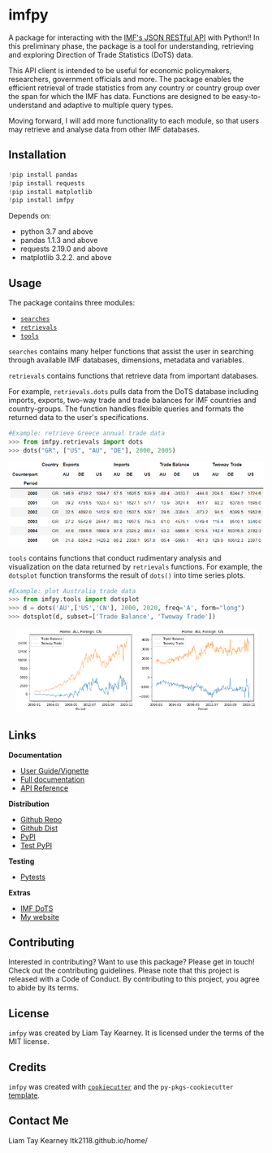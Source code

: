 # imfpy

A package for interacting with the [IMF's JSON RESTful API](https://datahelp.imf.org/knowledgebase/articles/667681-using-json-restful-web-service) with Python!! In this preliminary phase, the package is a tool for understanding, retrieving and exploring Direction of Trade Statistics (DoTS) data.

This API client is intended to be useful for economic policymakers, researchers, government officials and more. The package enables the efficient retrieval of trade statistics from any country or country group over the span for which the IMF has data. Functions are designed to be easy-to-understand and adaptive to multiple query types.

Moving forward, I will add more functionality to each module, so that users may retrieve and analyse data from other IMF databases.

## Installation

```python
!pip install pandas
!pip install requests
!pip install matplotlib
!pip install imfpy
```

Depends on:

- python 3.7 and above
- pandas 1.1.3 and above
- requests 2.19.0 and above
- matplotlib 3.2.2. and above

## Usage

The package contains three modules:

- [`searches`](https://imfpy.readthedocs.io/en/latest/autoapi/imfpy/searches/index.html)
- [`retrievals`](https://imfpy.readthedocs.io/en/latest/autoapi/imfpy/retrievals/index.html)
- [`tools`](https://imfpy.readthedocs.io/en/latest/autoapi/imfpy/tools/index.html)

`searches` contains many helper functions that assist the user in searching through available IMF databases, dimensions, metadata and variables.

`retrievals` contains functions that retrieve data from important databases.

For example, `retrievals.dots` pulls data from the DoTS database including imports, exports, two-way trade and trade balances for IMF countries and country-groups. The function handles flexible queries and formats the returned data to the user's specifications.

```python
#Example: retrieve Greece annual trade data
>>> from imfpy.retrievals import dots
>>> dots("GR", ["US", "AU", "DE"], 2000, 2005)
```

<p align="center">
<img src="https://raw.githubusercontent.com/ltk2118/imfpy/main/img/usage5.png" style="zoom:80%;" />
</p>
  
`tools` contains functions that conduct rudimentary analysis and visualization on the data returned by `retrievals` functions. For example, the `dotsplot` function transforms the result of `dots()` into time series plots.

```python
#Example: plot Australia trade data
>>> from imfpy.tools import dotsplot
>>> d = dots('AU',['US','CN'], 2000, 2020, freq='A', form="long")
>>> dotsplot(d, subset=['Trade Balance', 'Twoway Trade'])
```

<p align="center">
<img src="https://raw.githubusercontent.com/ltk2118/imfpy/main/img/usage.png" style="zoom:60%;" />

<img src="https://raw.githubusercontent.com/ltk2118/imfpy/main/img/usage2.png" style="zoom:60%;" />
</p>

## Links

**Documentation**

- [User Guide/Vignette](https://imfpy.readthedocs.io/en/latest/example.html#user-guide)
- [Full documentation](https://imfpy.readthedocs.io/en/latest/)
- [API Reference](https://imfpy.readthedocs.io/en/latest/autoapi/index.html)

**Distribution**

- [Github Repo](https://github.com/ltk2118/imfpy)
- [Github Dist](https://github.com/ltk2118/imfpy/tree/main/dist)
- [PyPI](https://pypi.org/project/imfpy/)
- [Test PyPI](https://test.pypi.org/project/imfpy/)

**Testing**

- [Pytests](https://github.com/ltk2118/imfpy/blob/main/tests/test_imfpy.py)

**Extras**

- [IMF DoTS](https://data.imf.org/?sk=9D6028D4-F14A-464C-A2F2-59B2CD424B85)
- [My website](https://ltk2118.github.io/home/)

## Contributing

Interested in contributing? Want to use this package? Please get in touch! Check out the contributing guidelines.
Please note that this project is released with a Code of Conduct. By contributing to this project, you agree to abide by its terms.

## License

`imfpy` was created by Liam Tay Kearney. It is licensed under the terms of the MIT license.

## Credits

`imfpy` was created with [`cookiecutter`](https://cookiecutter.readthedocs.io/en/latest/) and the `py-pkgs-cookiecutter` [template](https://github.com/py-pkgs/py-pkgs-cookiecutter).

## Contact Me

Liam Tay Kearney
ltk2118.github.io/home/

